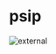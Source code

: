 # psip

![external](http://ec2-18-224-16-12.us-east-2.compute.amazonaws.com:8080/public/psip?url=https://raw.githubusercontent.com/jarrah42/psip/master/template.psip)
